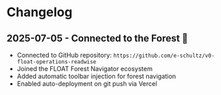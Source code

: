 # Changelog

## 2025-07-05 - Connected to the Forest 🌲

- Connected to GitHub repository: `https://github.com/e-schultz/v0-float-operations-readwise`
- Joined the FLOAT Forest Navigator ecosystem
- Added automatic toolbar injection for forest navigation
- Enabled auto-deployment on git push via Vercel

